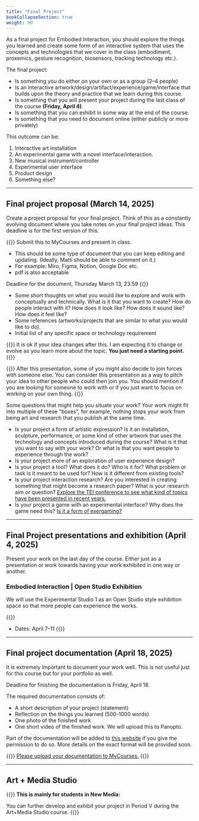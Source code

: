 ```yaml
---
title: "Final Project"
bookCollapseSection: true
weight: 90
---
```


As a final project for Embodied Interaction, you should explore the things you learned and create some form of an interactive system that uses the concepts and technologies that we cover in the class (embodiment, proxemics, gesture recognition, biosensors, tracking technology etc.).

The final project:

- Is something you do either on your own or as a group (2–4 people)
- Is an interactive artwork/design/artifact/experience/game/interface that builds upon the theory and practice that we learn during this course.
- Is something that you will present your project during the last class of the course **(Friday, April 4)**.
- Is something that you can exhibit in some way at the end of the course.
- Is something that you need to document online (either publicly or more privately)

This outcome can be:

1. Interactive art installation
2. An experimental game with a novel interface/interaction.
3. New musical instrument/controller
4. Experimental user interface
5. Product design
6. Something else?

---

## Final project proposal (March 14, 2025)

Create a project proposal for your final project. Think of this as a constantly evolving document where you take notes on your final project ideas. This deadline is for the first version of this.

{{<hint warning>}}
Submit this to MyCourses and present in class.
- This should be some type of document that you can keep editing and updating. (Ideally, Matti should be able to comment on it.)
- For example: Miro, Figma, Notion, Google Doc etc.
- pdf is also acceptable

Deadline for the document, Thursday March 13, 23:59 
{{</hint>}}

- Some short thoughts on what you would like to explore and work with conceptually and technically. What is it that you want to create? How do people interact with it? How does it look like? How does it sound like? How does it feel like?
- Some references (artworks/projects that are similar to what you would like to do).
- Initial list of any specific space or technology requirement

{{<hint info>}}
It is ok if your idea changes after this. I am expecting it to change or evolve as you learn more about the topic. **You just need a starting point.**
{{</hint>}}

{{<hint info>}}
After this presentation, some of you might also decide to join forces with someone else. You can consider this presentation as a way to pitch your idea to other people who could then join you. You should mention if you are looking for someone to work with or if you just want to focus on working on your own thing.
{{</hint>}}

Some questions that might help you situate your work? Your work might fit into multiple of these "boxes", for example, nothing stops your work from being art and research that you publish at the same time.

- Is your project a form of artistic expression? Is it an installation, sculpture, performance, or some kind of other artwork that uses the technology and concepts introduced during the course? What is it that you want to say with your work? Or what is that you want people to experience through the work?
- Is your project more of an exploration of user experience design? 
- Is your project a tool? What does it do? Who is it for? What problem or task is it meant to be used for? How is it different from existing tools?
- Is your project interaction research? Are you interested in creating something that might become a research paper? What is your research aim or question? [Explore the TEI conference to see what kind of topics have been presented in recent years.](https://tei.acm.org/2023/about/)
- Is your project a game with an experimental interface? Why does the game need this? [Is it a form of exergaming?](https://www.valomotion.com/)

---

## Final Project presentations and exhibition (April 4, 2025)

Present your work on the last day of the course. Either just as a presentation or work towards having your work exhibited in one way or another.

### Embodied Interaction | Open Studio Exhibition

We will use the Experimental Studio 1 as an Open Studio style exhibition space so that more people can experience the works.

{{<hint info>}}
- Dates: April 7–11
{{</hint>}}

---

## Final project documentation (April 18, 2025)

It is extremely important to document your work well. This is not useful just for this course but for your portfolio as well.

Deadline for finishing the documentation is Friday, April 18.

The required documentation consists of:

- A short description of your project (statement)
- Reflection on the things you learned (500-1000 words)
- One photo of the finished work
- One short video of the finished work. We will upload this to Panopto.

Part of the documentation will be added to [this website](https://newmedia.dog/) if you give the permission to do so. More details on the exact format will be provided soon.

{{<hint info>}}
[Please upload your documentation to MyCourses.](https://mycourses.aalto.fi/mod/assign/view.php?id=1331041)
{{</hint>}}

---

## Art + Media Studio

{{<hint info>}}
**This is mainly for students in New Media:**

You can further develop and exhibit your project in Period V during the Art+Media Studio course.
{{</hint>}}